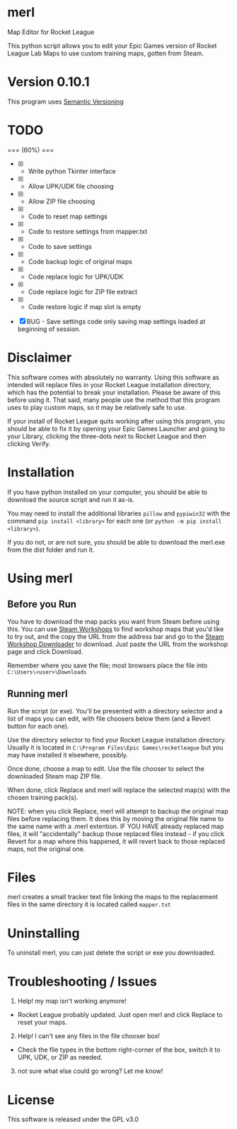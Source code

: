 # merl
Map Editor for Rocket League

This python script allows you to edit your Epic Games version of Rocket League Lab Maps to use custom training maps, gotten from Steam.

# Version 0.10.1
This program uses [Semantic Versioning](http://semver.org)

# TODO
 === \(60%\) ===
 - [x] - Write python Tkinter interface
 - [x] - Allow UPK/UDK file choosing
 - [x] - Allow ZIP file choosing
 - [x] - Code to reset map settings 
 - [x] - Code to restore settings from mapper.txt
 - [x] - Code to save settings
 - [x] - Code backup logic of original maps
 - [x] - Code replace logic for UPK/UDK
 - [x] - Code replace logic for ZIP file extract
 - [x] - Code restore logic if map slot is empty
 - [x] BUG - Save settings code only saving map settings loaded at beginning of session.


# Disclaimer
This software comes with absolutely no warranty. Using this software as intended will replace files in your Rocket League installation directory, which has the potential to break your installation. Please be aware of this before using it. That said, many people use the method that this program uses to play custom maps, so it may be relatively safe to use.

If your install of Rocket League quits working after using this program, you should be able to fix it by opening your Epic Games Launcher and going to your Library, clicking the three-dots next to Rocket League and then clicking Verify.

# Installation
If you have python installed on your computer, you should be able to download the source script and run it as-is.

You may need to install the additional libraries `pillow` and `pypiwin32` with the command `pip install <library>` for each one (or `python -m pip install <library>`).

If you do not, or are not sure, you should be able to download the merl.exe from the dist folder and run it.

# Using merl
## Before you Run
You have to download the map packs you want from Steam before using this. You can use [Steam Workshops](https://steamcommunity.com/app/252950/workshop/) to find workshop maps that you'd like to try out, and the copy the URL from the address bar and go to the [Steam Workshop Downloader](https://steamworkshopdownloader.io/) to download. Just paste the URL from the workshop page and click Download.

Remember where you save the file; most browsers place the file into `C:\Users\<user>\Downloads`

## Running merl
Run the script (or exe). You'll be presented with a directory selector and a list of maps you can edit, with file choosers below them (and a Revert button for each one).

Use the directory selector to find your Rocket League installation directory. Usually it is located in `C:\Program Files\Epic Games\rocketleague` but you may have installed it elsewhere, possibly.

Once done, choose a map to edit. Use the file chooser to select the downloaded Steam map ZIP file.

When done, click Replace and merl will replace the selected map(s) with the chosen training pack(s).

NOTE: when you click Replace, merl will attempt to backup the original map files before replacing them. It does this by moving the original file name to the same name with a .merl extention. IF YOU HAVE already replaced map files, it will "accidentally" backup those replaced files instead - if you click Revert for a map where this happened, it will revert back to those replaced maps, not the original one.

# Files
merl creates a small tracker text file linking the maps to the replacement files in the same directory it is located called `mapper.txt`

# Uninstalling
To uninstall merl, you can just delete the script or exe you downloaded.

# Troubleshooting / Issues
1. Help! my map isn't working anymore!
  - Rocket League probably updated. Just open merl and click Replace to reset your maps.
2. Help! I can't see any files in the file chooser box!
  - Check the file types in the bottom right-corner of the box, switch it to UPK, UDK, or ZIP as needed.
3. not sure what else could go wrong? Let me know!

# License
This software is released under the GPL v3.0
